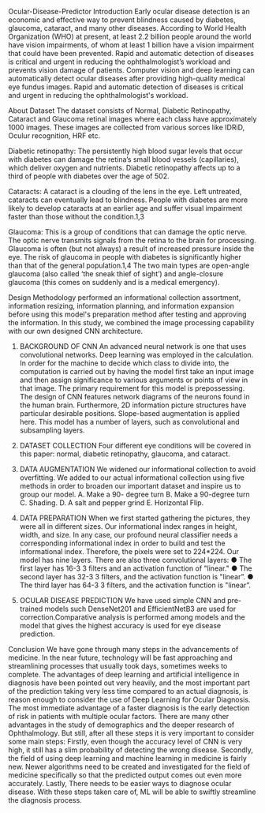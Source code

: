 Ocular-Disease-Predictor
Introduction
Early ocular disease detection is an economic and effective way to prevent blindness caused by diabetes, glaucoma, cataract, and many other diseases. According to World Health Organization (WHO) at present, at least 2.2 billion people around the world have vision impairments, of whom at least 1 billion have a vision impairment that could have been prevented. Rapid and automatic detection of diseases is critical and urgent in reducing the ophthalmologist’s workload and prevents vision damage of patients. Computer vision and deep learning can automatically detect ocular diseases after providing high-quality medical eye fundus images. Rapid and automatic detection of diseases is critical and urgent in reducing the ophthalmologist's workload.

About Dataset
The dataset consists of Normal, Diabetic Retinopathy, Cataract and Glaucoma retinal images where each class have approximately 1000 images. These images are collected from various sorces like IDRiD, Oculur recognition, HRF etc.

Diabetic retinopathy: The persistently high blood sugar levels that occur with diabetes can damage the retina’s small blood vessels (capillaries), which deliver oxygen and nutrients. Diabetic retinopathy affects up to a third of people with diabetes over the age of 502.

Cataracts: A cataract is a clouding of the lens in the eye. Left untreated, cataracts can eventually lead to blindness. People with diabetes are more likely to develop cataracts at an earlier age and suffer visual impairment faster than those without the condition.1,3

Glaucoma: This is a group of conditions that can damage the optic nerve. The optic nerve transmits signals from the retina to the brain for processing. Glaucoma is often (but not always) a result of increased pressure inside the eye. The risk of glaucoma in people with diabetes is significantly higher than that of the general population.1,4 The two main types are open-angle glaucoma (also called ‘the sneak thief of sight’) and angle-closure glaucoma (this comes on suddenly and is a medical emergency).

Design Methodology
performed an informational collection assortment, information resizing, information planning, and information expansion before using this model's preparation method after testing and approving the information. In this study, we combined the image processing capability with our own designed CNN architecture.

1) BACKGROUND OF CNN
An advanced neural network is one that uses convolutional networks. Deep learning was employed in the calculation. In order for the machine to decide which class to divide into, the computation is carried out by having the model first take an input image and then assign significance to various arguments or points of view in that image. The primary requirement for this model is prepossessing. The design of CNN features network diagrams of the neurons found in the human brain. Furthermore, 2D information picture structures have particular desirable positions. Slope-based augmentation is applied here. This model has a number of layers, such as convolutional and subsampling layers.

2) DATASET COLLECTION
Four different eye conditions will be covered in this paper: normal, diabetic retinopathy, glaucoma, and cataract.

3) DATA AUGMENTATION
We widened our informational collection to avoid overfitting. We added to our actual informational collection using five methods in order to broaden our important dataset and inspire us to group our model. A. Make a 90- degree turn B. Make a 90-degree turn C. Shading. D. A salt and pepper grind E. Horizontal Flip.

4) DATA PREPARATION
When we first started gathering the pictures, they were all in different sizes. Our informational index ranges in height, width, and size. In any case, our profound neural classifier needs a corresponding informational index in order to build and test the informational index. Therefore, the pixels were set to 224*224. Our model has nine layers. There are also three convolutional layers: ● The first layer has 16-3 3 filters and an activation function of "linear." ● The second layer has 32-3 3 filters, and the activation function is "linear”. ● The third layer has 64-3 3 filters, and the activation function is "linear”.

5) OCULAR DISEASE PREDICTION
We have used simple CNN and pre-trained models such DenseNet201 and EfficientNetB3 are used for correction.Comparative analysis is performed among models and the model that gives the highest accuracy is used for eye disease prediction.

Conclusion
We have gone through many steps in the advancements of medicine. In the near future, technology will be fast approaching and streamlining processes that usually took days, sometimes weeks to complete. The advantages of deep learning and artificial intelligence in diagnosis have been pointed out very heavily, and the most important part of the prediction taking very less time compared to an actual diagnosis, is reason enough to consider the use of Deep Learning for Ocular Diagnosis. The most immediate advantage of a faster diagnosis is the early detection of risk in patients with multiple ocular factors. There are many other advantages in the study of demographics and the deeper research of Ophthalmology. But still, after all these steps it is very important to consider some main steps: Firstly, even though the accuracy level of CNN is very high, it still has a slim probability of detecting the wrong disease. Secondly, the field of using deep learning and machine learning in medicine is fairly new. Newer algorithms need to be created and investigated for the field of medicine specifically so that the predicted output comes out even more accurately. Lastly, There needs to be easier ways to diagnose ocular disease. With these steps taken care of, ML will be able to swiftly streamline the diagnosis process.
